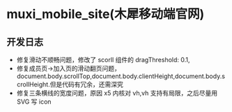 # muxi_mobile_site(木犀移动端官网)

## 开发日志

- 修复滑动不顺畅问题，修改了 scorll 组件的 dragThreshold: 0.1,
- 修复成员页->加入页的滑动翻页问题，document.body.scrollTop,document.body.clientHeight,document.body.scrollHeight.但是代码有冗余，还需深究
- 修复三条横线的宽度问题，原因 x5 内核对 vh,vh 支持有局限，之后尽量用 SVG 写 icon
